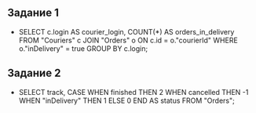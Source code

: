 ## Задание 1

- SELECT c.login AS courier_login, COUNT(*) AS orders_in_delivery FROM "Couriers" c JOIN "Orders" o ON c.id = o."courierId" WHERE o."inDelivery" = true GROUP BY c.login;

## Задание 2
- SELECT track, CASE WHEN finished THEN 2 WHEN cancelled THEN -1 WHEN "inDelivery" THEN 1  ELSE 0 END AS status FROM "Orders";